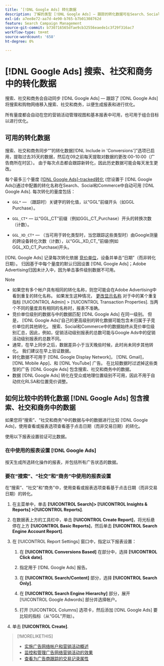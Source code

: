 ```yaml
---
title: ’[!DNL Google Ads] 转化数据
description: 了解的类型 [!DNL Google Ads] — 跟踪的转化数据可在Search、Social和Commerce中使用。
exl-id: a7ee8e72-aa7d-4e90-b765-b7b01308762d
feature: Search Campaign Management
source-git-commit: b730716565dfae9cb32556eaede1c3f29f316ac7
workflow-type: tm+mt
source-wordcount: '658'
ht-degree: 0%

---
```


# [!DNL Google Ads] 搜索、社交和商务中的转化数据

搜索、社交和商务会自动同步 [!DNL Google Ads] — 跟踪了 [!DNL Google Ads] 将搜索和购物网络移入搜索、社交和商务，以便生成报表和进行优化。

所有量度都会自动在您的营销活动管理视图和基本报表中可用，也可用于组合目标以进行优化。

## 可用的转化数据

搜索、社交和商务同步“”的转化数据[!DNL Include in 'Conversions']”选项已启用，提取过去35天的数据，然后在09之前每天提取对数据的更改:00-10:00（广告商所在时区）。 由于每次点击都会跟踪新转化，因此历史数据可能会每天发生更改。

每个最多三个量度 [[!DNL Google Ads]-tracked转化](https://support.google.com/google-ads/answer/4677036) (您设置于 [!DNL Google Ads])通过中配置的转化名称在Search、Social和Commerce中自动可用 [!DNL Google Ads]. 每次转化的量度包括：

* `GGL*`  — （跟踪时）关键字的转化值，以“GGL”前缀开头（如GGL Purchase）。

* `GGL_CT*`  — 以“GGL_CT”前缀（例如GGL_CT_Purchase）开头的转换次数（计数）。

* `GGL_XD_CT*`  — （当可用于转化类型时，当您跟踪这些类型时）由Google测量的跨设备转化次数（计数），以“GGL_XD_CT_”前缀(例如GGL_XD_CT_Purchase)开头。

[!DNL Google Ads] 记录每次转化依据 [竞价单位](/help/search-social-commerce/glossary.md#a-b)，设备并单击“日期”（而非转化日期）。 归因基于中每个量度的默认归因设置 [!DNL Google Ads]；Adobe Advertising归因未计入中，因为单击事件级别数据不可用。

>[!NOTE]
>
>* 如果您有多个帐户具有相同的转化名称，则您可能会在Adobe Advertising中看到重复的转化名称。 如果发生这种情况， [更改显示名称](/help/search-social-commerce/admin/transaction-properties/transaction-property-edit-display-name.md) 对于中的某个重复指标 [!UICONTROL Admin] > [!UICONTROL Transaction Properties]. 当两个不同的量度具有相同的名称时，报表不准确。
>* 竞价单位级别的数据与中的数据匹配 [!DNL Google Ads] 在同一级别。 但是， [!DNL Google Ads]&#39;自己的更高级别的转化数据可能包含未归属于子竞价单位的其他转化。 搜索、Social和Commerce中的数据始终从竞价单位级别汇总，因此，例如，促销活动级别报表的总数可能与Google Ads中的促销活动级别报表的总数不同。
>* 通常，在早上同步之后，数据差异小于当天晚些时候，此时尚未同步其他转化。 我们建议在早上验证数据。
>* 转化数据不可用于 [!DNL Google Display Network]， [!DNL Gmail]， [!DNL Mobile App]、和 [!DNL YouTube] 广告。 在比较数据时过滤掉这些类型的广告 [!DNL Google Ads] 包含搜索、社交和商务中的数据。
>* 数据 [!DNL Google Ads] 转化在受众或地理位置级别不可用，因此不用于自动优化RLSA和位置竞价调整。

## 如何比较中的转化数据 [!DNL Google Ads] 包含搜索、社交和商务中的数据

如果您将“搜索”、“社交和商务”中的数据与中的数据进行比较 [!DNL Google Ads]，使用查看或报表选项查看基于点击日期（而非交易日期）的转化。

使用以下报表设置验证可比数据。

### 在中使用的报表设置 [!DNL Google Ads]

按天生成所选转化操作的报表，并包括所有广告状态的数据。

<!-- 

1. In the main toolbar, select **[!DNL Reports] > [!DNL Report]**.

1. Select **[!DNL + Custom] > [!DNL Table]**.

1. From the left pane, specify the rows and columns in the report:
   
   1. Search for the **[!DNL Day]** field and it drag to the [!DNL Row] section.

   1. Search for the **[!DNL All conv].** field and it drag to the [!DNL Column] section.

   1. Search for the **[!DNL Conversion action]** field and it drag to the [!DNL Column] section.

1. In the report settings toolbar, select **[!DNL Filter] > [!DNL Ad status]**, and then select all boxes.

1. In the report settings toolbar, select **[!DNL Download] > [!DNL Excel .csv]**.

-->

### 要在“搜索”、“社交”和“商务”中使用的报表设置

在“搜索”、“社交”和“商务”中，使用查看或报表选项查看基于点击日期（而非交易日期）的转化。

1. 在主菜单中，单击 **[!UICONTROL Search]> [!UICONTROL Insights & Reports] >[!UICONTROL Reports]**.

1. 在数据表上方的工具栏中，单击 **[!UICONTROL Create Report]**，将光标悬停在上方 **[!UICONTROL Basic Reports]**，然后单击 **[!UICONTROL Search Engine Account Report]**.

1. 在 [!UICONTROL Report Settings] 窗口中，指定以下报表设置：

   1. 在 **[!UICONTROL Conversions Based]** 在部分中，选择 **[!UICONTROL Click date]**.

   1. 指定用于 [!DNL Google Ads] 报告。

   1. 在 **[!UICONTROL Search/Content]** 部分，选择 **[!UICONTROL Search Only]**.

   1. 在 **[!UICONTROL Search Engine Hierarchy]** 部分，展开 [!UICONTROL Google Adwords] 部分并选择帐户。

   1. 打开 [!UICONTROL Columns] 选项卡，然后添加 [!DNL Google Ads] 要比较的指标（从“GGL”开始）。

1. 单击 **[!UICONTROL Create]**.

>[!MORELIKETHIS]
>
>* [实施广告网络帐户和营销活动概述](campaign-implemention-overview.md)
>* [监控和管理广告网络营销活动的效果](monitor-performance-campaigns.md)
>* [查看为广告商跟踪的交易记录属性](/help/search-social-commerce/admin/transaction-properties/transaction-property-view-tracked.md)
